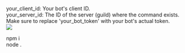 your_client_id: Your bot's client ID.<br>
your_server_id: The ID of the server (guild) where the command exists.<br>
Make sure to replace 'your_bot_token' with your bot's actual token.<br>
<img src="https://i.ibb.co/xqxMdP3/ewporiewopfi-sdopfopsd.png"><br>

npm i<br>
node .<br>
